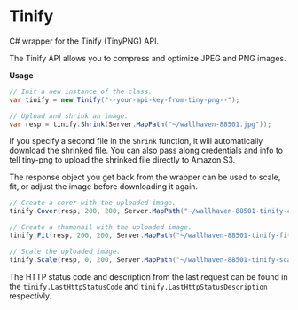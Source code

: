 # Tinify

C# wrapper for the Tinify (TinyPNG) API.

The Tinify API allows you to compress and optimize JPEG and PNG images.

**Usage**

```csharp
// Init a new instance of the class.
var tinify = new Tinify("--your-api-key-from-tiny-png--");

// Upload and shrink an image.
var resp = tinify.Shrink(Server.MapPath("~/wallhaven-88501.jpg"));
```

If you specify a second file in the `Shrink` function, it will automatically download the shrinked file.
You can also pass along credentials and info to tell tiny-png to upload the shrinked file directly to Amazon S3.

The response object you get back from the wrapper can be used to scale, fit, or adjust the image before downloading it again.

```csharp
// Create a cover with the uploaded image.
tinify.Cover(resp, 200, 200, Server.MapPath("~/wallhaven-88501-tinify-cover-200x200.jpg"));

// Create a thumbnail with the uploaded image.
tinify.Fit(resp, 200, 200, Server.MapPath("~/wallhaven-88501-tinify-fit-200x200.jpg"));

// Scale the uploaded image.
tinify.Scale(resp, 0, 200, Server.MapPath("~/wallhaven-88501-tinify-scale-200x200.jpg"));
```

The HTTP status code and description from the last request can be found in the `tinify.LastHttpStatusCode` and `tinify.LastHttpStatusDescription` respectivly.